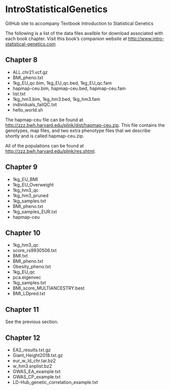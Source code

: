 # IntroStatisticalGenetics
GitHub site to accompany Textbook Introduction to Statistical Genetics

The following is a list of the data files availble for download associated with each book chapter. Visit this book’s companion website at http://www.intro-statistical-genetics.com

## Chapter 8

* ALL.chr21.vcf.gz
* BMI_pheno.txt
* 1kg_EU_qc.bim, 1kg_EU_qc.bed, 1kg_EU_qc.fam
* hapmap-ceu.bim, hapmap-ceu.bed, hapmap-ceu.fam
* list.txt
* 1kg_hm3.bim, 1kg_hm3.bed, 1kg_hm3.fam
* individuals_failQC.txt
* hello_world.sh

The hapmap-ceu file can be found at http://zzz.bwh.harvard.edu/plink/dist/hapmap-ceu.zip. This file contains the genotypes, map files, and two extra phenotype files that we describe shortly and is called hapmap-ceu.zip.

All of the populations can be found at http://zzz.bwh.harvard.edu/plink/res.shtml.

## Chapter 9

* 1kg_EU_BMI
* 1kg_EU_Overweight
* 1kg_hm3_qc
* 1kg_hm3_pruned
* 1kg_samples.txt
* BMI_pheno.txt
* 1kg_samples_EUR.txt
* hapmap-ceu

## Chapter 10

* 1kg_hm3_qc
* score_rs9930506.txt
* BMI.txt
* BMI_pheno.txt
* Obesity_pheno.txt
* 1kg_EU_qc
* pca.eigenvec
* 1kg_samples.txt
* BMI_score_MULTIANCESTRY.best
* BMI_LDpred.txt

## Chapter 11

See the previous section.

## Chapter 12

* EA2_results.txt.gz
* Giant_Height2018.txt.gz
* eur_w_ld_chr.tar.bz2
* w_hm3.snplist.bz2
* GWAS_EA_example.txt
* GWAS_CP_example.txt
* LD-Hub_genetic_correlation_example.txt



